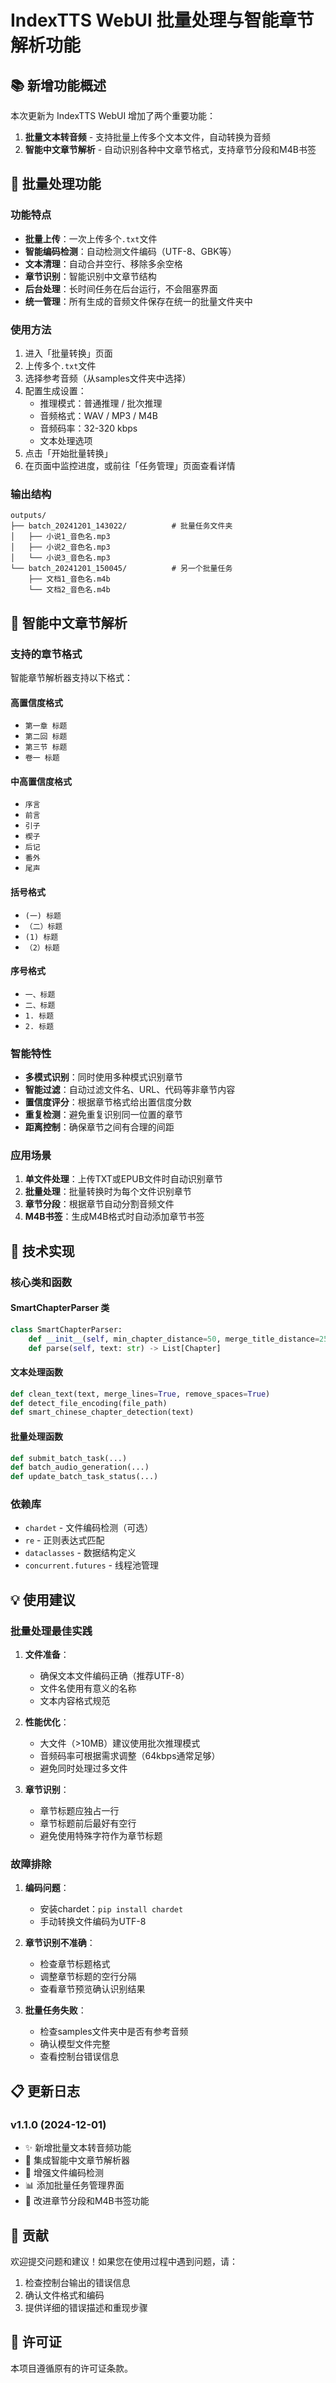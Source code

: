 # IndexTTS WebUI 批量处理与智能章节解析功能

## 📚 新增功能概述

本次更新为 IndexTTS WebUI 增加了两个重要功能：

1. **批量文本转音频** - 支持批量上传多个文本文件，自动转换为音频
2. **智能中文章节解析** - 自动识别各种中文章节格式，支持章节分段和M4B书签

## 🚀 批量处理功能

### 功能特点

- **批量上传**：一次上传多个`.txt`文件
- **智能编码检测**：自动检测文件编码（UTF-8、GBK等）
- **文本清理**：自动合并空行、移除多余空格
- **章节识别**：智能识别中文章节结构
- **后台处理**：长时间任务在后台运行，不会阻塞界面
- **统一管理**：所有生成的音频文件保存在统一的批量文件夹中

### 使用方法

1. 进入「批量转换」页面
2. 上传多个`.txt`文件
3. 选择参考音频（从samples文件夹中选择）
4. 配置生成设置：
   - 推理模式：普通推理 / 批次推理
   - 音频格式：WAV / MP3 / M4B
   - 音频码率：32-320 kbps
   - 文本处理选项
5. 点击「开始批量转换」
6. 在页面中监控进度，或前往「任务管理」页面查看详情

### 输出结构

```
outputs/
├── batch_20241201_143022/          # 批量任务文件夹
│   ├── 小说1_音色名.mp3
│   ├── 小说2_音色名.mp3
│   └── 小说3_音色名.mp3
└── batch_20241201_150045/          # 另一个批量任务
    ├── 文档1_音色名.m4b
    └── 文档2_音色名.m4b
```

## 🧠 智能中文章节解析

### 支持的章节格式

智能章节解析器支持以下格式：

#### 高置信度格式
- `第一章 标题`
- `第二回 标题` 
- `第三节 标题`
- `卷一 标题`

#### 中高置信度格式
- `序言`
- `前言`
- `引子`
- `楔子`
- `后记`
- `番外`
- `尾声`

#### 括号格式
- `(一) 标题`
- `（二）标题`
- `(1) 标题`
- `（2）标题`

#### 序号格式
- `一、标题`
- `二、标题`
- `1. 标题`
- `2. 标题`

### 智能特性

- **多模式识别**：同时使用多种模式识别章节
- **智能过滤**：自动过滤文件名、URL、代码等非章节内容
- **置信度评分**：根据章节格式给出置信度分数
- **重复检测**：避免重复识别同一位置的章节
- **距离控制**：确保章节之间有合理的间距

### 应用场景

1. **单文件处理**：上传TXT或EPUB文件时自动识别章节
2. **批量处理**：批量转换时为每个文件识别章节
3. **章节分段**：根据章节自动分割音频文件
4. **M4B书签**：生成M4B格式时自动添加章节书签

## 🔧 技术实现

### 核心类和函数

#### SmartChapterParser 类
```python
class SmartChapterParser:
    def __init__(self, min_chapter_distance=50, merge_title_distance=25)
    def parse(self, text: str) -> List[Chapter]
```

#### 文本处理函数
```python
def clean_text(text, merge_lines=True, remove_spaces=True)
def detect_file_encoding(file_path)  
def smart_chinese_chapter_detection(text)
```

#### 批量处理函数
```python
def submit_batch_task(...)
def batch_audio_generation(...)
def update_batch_task_status(...)
```

### 依赖库

- `chardet` - 文件编码检测（可选）
- `re` - 正则表达式匹配
- `dataclasses` - 数据结构定义
- `concurrent.futures` - 线程池管理

## 💡 使用建议

### 批量处理最佳实践

1. **文件准备**：
   - 确保文本文件编码正确（推荐UTF-8）
   - 文件名使用有意义的名称
   - 文本内容格式规范

2. **性能优化**：
   - 大文件（>10MB）建议使用批次推理模式
   - 音频码率可根据需求调整（64kbps通常足够）
   - 避免同时处理过多文件

3. **章节识别**：
   - 章节标题应独占一行
   - 章节标题前后最好有空行
   - 避免使用特殊字符作为章节标题

### 故障排除

1. **编码问题**：
   - 安装chardet：`pip install chardet`
   - 手动转换文件编码为UTF-8

2. **章节识别不准确**：
   - 检查章节标题格式
   - 调整章节标题的空行分隔
   - 查看章节预览确认识别结果

3. **批量任务失败**：
   - 检查samples文件夹中是否有参考音频
   - 确认模型文件完整
   - 查看控制台错误信息

## 📋 更新日志

### v1.1.0 (2024-12-01)
- ✨ 新增批量文本转音频功能
- 🧠 集成智能中文章节解析器
- 🔧 增强文件编码检测
- 📊 添加批量任务管理界面
- 🎯 改进章节分段和M4B书签功能

## 🤝 贡献

欢迎提交问题和建议！如果您在使用过程中遇到问题，请：

1. 检查控制台输出的错误信息
2. 确认文件格式和编码
3. 提供详细的错误描述和重现步骤

## 📄 许可证

本项目遵循原有的许可证条款。 